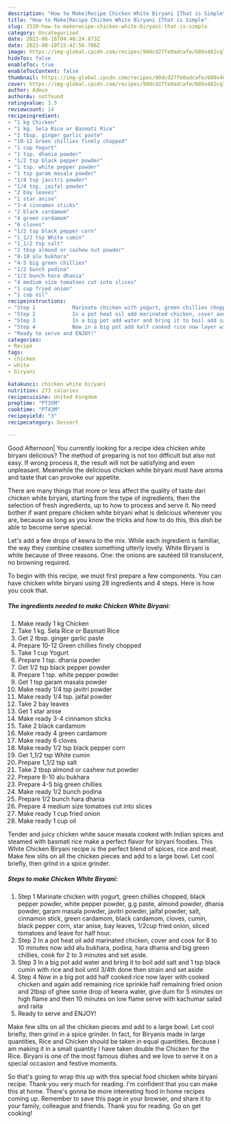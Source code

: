```yaml
---
description: "How to Make|Recipe Chicken White Biryani {That is Simple"
title: "How to Make|Recipe Chicken White Biryani {That is Simple"
slug: 1530-how-to-makerecipe-chicken-white-biryani-that-is-simple
category: Uncategorized
date: 2023-06-16T04:48:24.873Z
date: 2023-08-10T15:42:56.786Z
image: https://img-global.cpcdn.com/recipes/90dcd27fe0adcafe/680x482cq70/chicken-white-biryani-recipe-main-photo.jpg
hideToc: false
enableToc: true
enableTocContent: false
thumbnail: https://img-global.cpcdn.com/recipes/90dcd27fe0adcafe/680x482cq70/chicken-white-biryani-recipe-main-photo.jpg
cover: https://img-global.cpcdn.com/recipes/90dcd27fe0adcafe/680x482cq70/chicken-white-biryani-recipe-main-photo.jpg
author: Admin
authorAv: notfound
ratingvalue: 3.5
reviewcount: 14
recipeingredient:
- "1 kg Chicken"
- "1 kg. Sela Rice or Basmati Rice"
- "2 tbsp. ginger garlic paste"
- "10-12 Green chillies finely chopped"
- "1 cup Yogurt"
- "1 tsp. dhania powder"
- "1/2 tsp black pepper powder"
- "1 tsp. white pepper powder"
- "1 tsp garam masala powder"
- "1/4 tsp javitri powder"
- "1/4 tsp. jaifal powder"
- "2 bay leaves"
- "1 star anise"
- "3-4 cinnamon sticks"
- "2 black cardamom"
- "4 green cardamom"
- "6 cloves"
- "1/2 tsp black pepper corn"
- "1_1/2 tsp White cumin"
- "1_1/2 tsp salt"
- "2 tbsp almond or cashew nut powder"
- "8-10 alu bukhara"
- "4-5 big green chillies"
- "1/2 bunch podina"
- "1/2 bunch hara dhania"
- "4 medium size tomatoes cut into slices"
- "1 cup fried onion"
- "1 cup oil"
recipeinstructions:
- "Step 1            Marinate chicken with yogurt, green chillies chopped, black pepper powder, white pepper powder, g.g paste, almond powder, dhania powder, garam masala powder, javitri powder, jaifal powder, salt, cinnamon stick, green cardamom, black cardamom, cloves, cumin, black pepper corn, star anise, bay leaves, 1/2cup fried onion, sliced tomatoes and leave for half hour."
- "Step 2            In a pot heat oil add marinated chicken, cover and cook for 8 to 10 minutes now add alu bukhara, podina, hara dhania and big green chillies, cook for 2 to 3 minutes and set aside."
- "Step 3            In a big pot add water and bring it to boil add salt and 1 tsp black cumin with rice and boil until 3/4th done then strain and set aside"
- "Step 4            Now in a big pot add half cooked rice now layer with cooked chicken and again add remaining rice sprinkle half remaining fried onion and 2tbsp of ghee some drop of kewra water, give dum for 5 minutes on high flame and then 10 minutes on low flame serve with kachumar salad and raita"
- "Ready to serve and ENJOY!"
categories:
- Recipe
tags:
- chicken
- white
- biryani

katakunci: chicken white biryani 
nutrition: 273 calories
recipecuisine: United Kingdom
preptime: "PT35M"
cooktime: "PT43M"
recipeyield: "3"
recipecategory: Dessert

---
```



Good Afternoon| You currently looking for a recipe idea chicken white biryani delicious? The method of preparing is not too difficult but also not easy. If wrong process it, the result will not be satisfying and even unpleasant. Meanwhile the delicious chicken white biryani must have aroma and taste that can provoke our appetite.






There are many things that more or less affect the quality of taste dari chicken white biryani, starting from the type of ingredients, then the selection of fresh ingredients, up to how to process and serve it. No need bother if want prepare chicken white biryani what is delicious wherever you are, because as long as you know the tricks and how to do this, this dish be able to become serve special.


Let&#39;s add a few drops of kewra to the mix. While each ingredient is familiar, the way they combine creates something utterly lovely. White Biryani is white because of three reasons. One: the onions are sautéed till translucent, no browning required.


To begin with this recipe, we must first prepare a few components. You can have chicken white biryani using 28 ingredients and 4 steps. Here is how you cook that.

<!--inarticleads1-->

##### The ingredients needed to make Chicken White Biryani:

1. Make ready 1 kg Chicken
1. Take 1 kg. Sela Rice or Basmati Rice
1. Get 2 tbsp. ginger garlic paste
1. Prepare 10-12 Green chillies finely chopped
1. Take 1 cup Yogurt
1. Prepare 1 tsp. dhania powder
1. Get 1/2 tsp black pepper powder
1. Prepare 1 tsp. white pepper powder
1. Get 1 tsp garam masala powder
1. Make ready 1/4 tsp javitri powder
1. Make ready 1/4 tsp. jaifal powder
1. Take 2 bay leaves
1. Get 1 star anise
1. Make ready 3-4 cinnamon sticks
1. Take 2 black cardamom
1. Make ready 4 green cardamom
1. Make ready 6 cloves
1. Make ready 1/2 tsp black pepper corn
1. Get 1_1/2 tsp White cumin
1. Prepare 1_1/2 tsp salt
1. Take 2 tbsp almond or cashew nut powder
1. Prepare 8-10 alu bukhara
1. Prepare 4-5 big green chillies
1. Make ready 1/2 bunch podina
1. Prepare 1/2 bunch hara dhania
1. Prepare 4 medium size tomatoes cut into slices
1. Make ready 1 cup fried onion
1. Make ready 1 cup oil


Tender and juicy chicken white sauce masala cooked with Indian spices and steamed with basmati rice make a perfect flavor for biryani foodies. This White Chicken Biryani recipe is the perfect blend of spices, rice and meat. Make few slits on all the chicken pieces and add to a large bowl. Let cool briefly, then grind in a spice grinder. 

<!--inarticleads2-->

##### Steps to make Chicken White Biryani:

1. Step 1            Marinate chicken with yogurt, green chillies chopped, black pepper powder, white pepper powder, g.g paste, almond powder, dhania powder, garam masala powder, javitri powder, jaifal powder, salt, cinnamon stick, green cardamom, black cardamom, cloves, cumin, black pepper corn, star anise, bay leaves, 1/2cup fried onion, sliced tomatoes and leave for half hour.
1. Step 2            In a pot heat oil add marinated chicken, cover and cook for 8 to 10 minutes now add alu bukhara, podina, hara dhania and big green chillies, cook for 2 to 3 minutes and set aside.
1. Step 3            In a big pot add water and bring it to boil add salt and 1 tsp black cumin with rice and boil until 3/4th done then strain and set aside
1. Step 4            Now in a big pot add half cooked rice now layer with cooked chicken and again add remaining rice sprinkle half remaining fried onion and 2tbsp of ghee some drop of kewra water, give dum for 5 minutes on high flame and then 10 minutes on low flame serve with kachumar salad and raita
1. Ready to serve and ENJOY!

Make few slits on all the chicken pieces and add to a large bowl. Let cool briefly, then grind in a spice grinder. In fact, for Biryanis made in large quantities, Rice and Chicken should be taken in equal quantities. Because I am making it in a small quantity I have taken double the Chicken for the Rice. Biryani is one of the most famous dishes and we love to serve it on a special occasion and festive moments. 

So that's going to wrap this up with this special food chicken white biryani recipe. Thank you very much for reading. I'm confident that you can make this at home. There's gonna be more interesting food in home recipes coming up. Remember to save this page in your browser, and share it to your family, colleague and friends. Thank you for reading. Go on get cooking!
